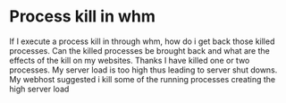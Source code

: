 
# Process kill in whm

If I execute a process kill in through whm, how do i get back those killed processes. Can the killed processes be brought back and what are the effects of the kill on my websites.
Thanks
I have killed one or two processes. My server load is too high thus leading to server shut downs. My webhost suggested i kill some of the running processes creating the high server load

        